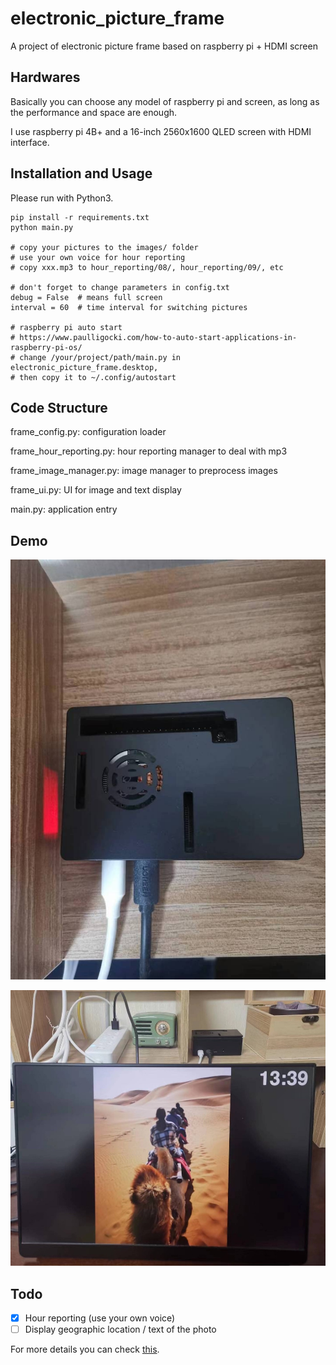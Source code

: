 # electronic_picture_frame
A project of electronic picture frame based on raspberry pi + HDMI screen

## Hardwares

Basically you can choose any model of raspberry pi and screen, as long as the performance and space are enough.

I use raspberry pi 4B+ and a 16-inch 2560x1600 QLED screen with HDMI interface.

## Installation and Usage

Please run with Python3.

```
pip install -r requirements.txt
python main.py

# copy your pictures to the images/ folder
# use your own voice for hour reporting
# copy xxx.mp3 to hour_reporting/08/, hour_reporting/09/, etc

# don't forget to change parameters in config.txt
debug = False  # means full screen
interval = 60  # time interval for switching pictures

# raspberry pi auto start
# https://www.paulligocki.com/how-to-auto-start-applications-in-raspberry-pi-os/
# change /your/project/path/main.py in electronic_picture_frame.desktop,
# then copy it to ~/.config/autostart
```

## Code Structure

frame_config.py: configuration loader

frame_hour_reporting.py: hour reporting manager to deal with mp3

frame_image_manager.py: image manager to preprocess images

frame_ui.py: UI for image and text display

main.py: application entry

## Demo

![Power and HDMI](./resource/power_and_hdmi.jpeg)

![The Picture Frame](./resource/demo.jpeg)

## Todo
- [x] Hour reporting (use your own voice)
- [ ] Display geographic location / text of the photo

For more details you can check [this](https://home.9hz.cool:18181/duo-gong-neng-dian-zi-xiang-kuang/).